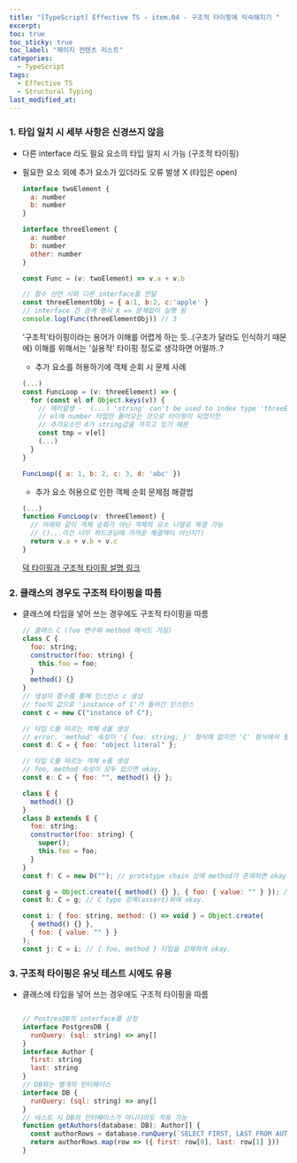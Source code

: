 ```yaml
---
title: "[TypeScript] Effective TS - item.04 - 구조적 타이핑에 익숙해지기 "
excerpt:
toc: true
toc_sticky: true
toc_label: "페이지 컨텐츠 리스트"
categories:
  - TypeScript
tags:
  - Effective TS
  - Structural Typing
last_modified_at:
---
```


### **1. 타입 일치 시 세부 사항은 신경쓰지 않음**

- 다른 interface 라도 필요 요소의 타입 일치 시 가능 (구조적 타이핑)
- 필요한 요소 외에 추가 요소가 있더라도 오류 발생 X (타입은 open)

  ```javascript
  interface twoElement {
    a: number
    b: number
  }

  interface threeElement {
    a: number
    b: number
    other: number
  }

  const Func = (v: twoElement) => v.a + v.b

  // 함수 선언 시와 다른 interface를 전달
  const threeElementObj = { a:1, b:2, c:'apple' }
  // interface 간 관계 명시 X => 문제없이 실행 됨
  console.log(Func(threeElementObj)) // 3
  ```

  '구조적'타이핑이라는 용어가 이해를 어렵게 하는 듯..(구조가 달라도 인식하기 때문에)
  이해를 위해서는 '실용적' 타이핑 정도로 생각하면 어떨까..?

  - 추가 요소를 허용하기에 객체 순회 시 문제 사례

  ```javascript
  (...)
  const FuncLoop = (v: threeElement) => {
    for (const el of Object.keys(v)) {
      // 에러발생 -  (...) 'string' can't be used to index type 'threeElement'
      // el에 number 타입만 들어오는 것으로 타이핑이 되었지만
      // 추가요소인 d가 string값을 가지고 있기 때문
      const tmp = v[el]
      (...)
    }
  }

  FuncLoop({ a: 1, b: 2, c: 3, d: 'abc' })
  ```

  - 추가 요소 허용으로 인한 객체 순회 문제점 해결법

  ```javascript
  (...)
  function FuncLoop(v: threeElement) {
    // 아래와 같이 객체 순회가 아닌 객체의 요소 나열로 해결 가능
    // ()...이건 너무 하드코딩에 가까운 해결책이 아닌지?)
    return v.a + v.b + v.c
  }
  ```

  [덕 타이핑과 구조적 타이핑 설명 링크](https://vallista.kr/%EB%8D%95-%ED%83%80%EC%9D%B4%ED%95%91%EA%B3%BC-%EA%B5%AC%EC%A1%B0%EC%A0%81-%ED%83%80%EC%9D%B4%ED%95%91/)

### **2. 클래스의 경우도 구조적 타이핑을 따름**

- 클래스에 타입을 넣어 쓰는 경우에도 구조적 타이핑을 따름

  ```javascript
  // 클래스 C (foo 변수와 method 메서드 가짐)
  class C {
    foo: string;
    constructor(foo: string) {
      this.foo = foo;
    }
    method() {}
  }
  // 생성자 함수를 통해 인스턴스 c 생성
  // foo의 값으로 'instance of C'가 들어간 인스턴스
  const c = new C("instance of C");

  // 타입 C를 따르는 객체 d를 생성
  // error. 'method' 속성이 '{ foo: string; }' 형식에 없지만 'C' 형식에서 필수입니다.
  const d: C = { foo: "object literal" };

  // 타입 C를 따르는 객체 e를 생성
  // foo, method 속성이 모두 있으면 okay.
  const e: C = { foo: "", method() {} };

  class E {
    method() {}
  }
  class D extends E {
    foo: string;
    constructor(foo: string) {
      super();
      this.foo = foo;
    }
  }
  const f: C = new D(""); // prototype chain 상에 method가 존재하면 okay.

  const g = Object.create({ method() {} }, { foo: { value: "" } }); // g: any
  const h: C = g; // C type 강제(assert)하여 okay.

  const i: { foo: string, method: () => void } = Object.create(
    { method() {} },
    { foo: { value: "" } }
  );
  const j: C = i; // { foo, method } 타입을 강제하여 okay.
  ```

### **3. 구조적 타이핑은 유닛 테스트 시에도 유용**

- 클래스에 타입을 넣어 쓰는 경우에도 구조적 타이핑을 따름

  ```javascript

  // PostresDB의 interface를 상정
  interface PostgresDB {
    runQuery: (sql: string) => any[]
  }
  interface Author {
    first: string
    last: string
  }
  // DB와는 별개의 인터페이스
  interface DB {
    runQuery: (sql: string) => any[]
  }
  // 테스트 시 DB의 인터페이스가 아니더라도 적용 가능
  function getAuthors(database: DB): Author[] {
    const authorRows = database.runQuery(`SELECT FIRST, LAST FROM AUTHORS`)
    return authorRows.map(row => ({ first: row[0], last: row[1] }))
  }
  ```
